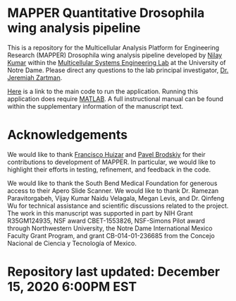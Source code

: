 # MAPPER Quantitative Drosophila wing analysis pipeline
This is a repository for the Multicellular Analysis Platform for Engineering Research (MAPPER) Drosophila wing analysis pipeline developed by [Nilay Kumar](https://scholar.google.com/citations?user=XZjD7PYAAAAJ&hl=en&oi=ao) within the [Multicellular Systems Engineering Lab](http://sites.nd.edu/zartmanlab/) at the University of Notre Dame. Please direct any questions to the lab principal investigator, [Dr. Jeremiah Zartman](http://sites.nd.edu/zartmanlab/contacts/). 

[Here](https://github.com/MSELab/MAPPER_Quantitative/tree/main/MAPPER_v1.0.0) is a link to the main code to run the application. Running this application does require [MATLAB](https://www.mathworks.com/products/matlab.html). A full instructional manual can be found within the supplementary information of the manuscript text.

# Acknowledgements
We would like to thank [Francisco Huizar](https://scholar.google.com/citations?user=dVfZI1cAAAAJ&hl=en&oi=ao) and [Pavel Brodskiy](https://scholar.google.com/citations?user=K2UGhLkAAAAJ&hl=en&oi=ao) for their contributions to development of MAPPER. In particular, we would like to highlight their efforts in testing, refinement, and feedback in the code.

We would like to thank the South Bend Medical Foundation for generous access to their Apero Slide Scanner. We would like to thank Dr. Ramezan Paravitorgabeh, Vijay Kumar Naidu Velagala, Megan Levis, and Dr. Qinfeng Wu for technical assistance and scientific discussions related to the project. The work in this manuscript was supported in part by NIH Grant R35GM124935, NSF award CBET-1553826, NSF-Simons Pilot award through Northwestern University, the Notre Dame International Mexico Faculty Grant Program, and grant CB-014-01-236685 from the Concejo Nacional de Ciencia y Tecnología of Mexico.



# Repository last updated: December 15, 2020 6:00PM EST
